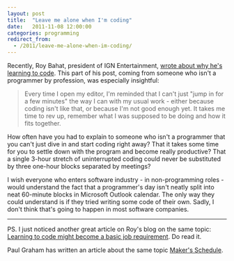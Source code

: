 ```yaml
---
layout: post
title:  "Leave me alone when I'm coding"
date:   2011-11-08 12:00:00
categories: programming
redirect_from:
  - /2011/leave-me-alone-when-im-coding/
---
```


Recently, Roy Bahat, president of IGN Entertainment, [wrote about why he's learning to code](http://also.roybahat.com/post/11574823708/why-im-learning-to-code). This part of his post, coming from someone who isn't a programmer by profession, was especially insightful:

> Every time I open my editor, I'm reminded that I can't just "jump in for a few minutes" the way I can with my usual work - either because coding isn't like that, or because I'm not good enough yet. It takes me time to rev up, remember what I was supposed to be doing and how it fits together.

How often have you had to explain to someone who isn't a programmer that you can't just dive in and start coding right away? That it takes some time for you to settle down with the program and become really productive? That a single 3-hour stretch of uninterrupted coding could never be substituted by three one-hour blocks separated by meetings?

I wish everyone who enters software industry - in non-programming roles - would understand the fact that a programmer's day isn't neatly split into neat 60-minute blocks in Microsoft Outlook calendar. The only way they could understand is if they tried writing some code of their own. Sadly, I don't think that's going to happen in most software companies.

---

PS. I just noticed another great article on Roy's blog on the same topic: [Learning to code might become a basic job requirement](http://also.roybahat.com/post/11263199288/learning-to-code-might-become-a-basic-job-requirement). Do read it.

Paul Graham has written an article about the same topic  [Maker's Schedule](http://www.paulgraham.com/makersschedule.html).
